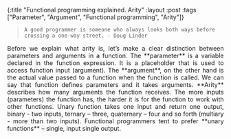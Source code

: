 {:title "Functional programming explained. Arity"
:layout :post
:tags ["Parameter", "Argument", "Functional programming", "Arity"]}

>     A good programmer is someone who always looks both ways before crossing a one-way street. - Doug Linder

<div style="text-align: justify">
Before we explain what arity is, let’s make a clear distinction between parameters and arguments in a function. 
The **parameter** is a variable declared in the function expression. It is a placeholder that is used to access function input (argument). The **argument**, on the other hand is the actual value passed to a function when the function is called. We can say that function defines parameters and it takes arguments.
**Arity** describes how many arguments the function receives.
The more inputs (parameters) the function has, the harder it is for the function to work with other functions. 
Unary function takes one input and return one output, binary  - two inputs, ternary – three, quaternary – four and so forth (multiary - more than two inputs). Functional programmers tent to prefer **unary functions** – single, input single output.
</div>
